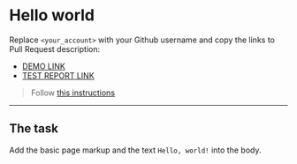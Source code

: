 # Hello world
Replace `<your_account>` with your Github username and copy the links to Pull Request description:
- [DEMO LINK](https://Torchin.github.io/layout_hello-world/)
- [TEST REPORT LINK](https://Torchin.github.io/layout_hello-world/report/html_report/)

> Follow [this instructions](https://mate-academy.github.io/layout_task-guideline/#how-to-solve-the-layout-tasks-on-github)
___

## The task
Add the basic page markup and the text `Hello, world!` into the body.
